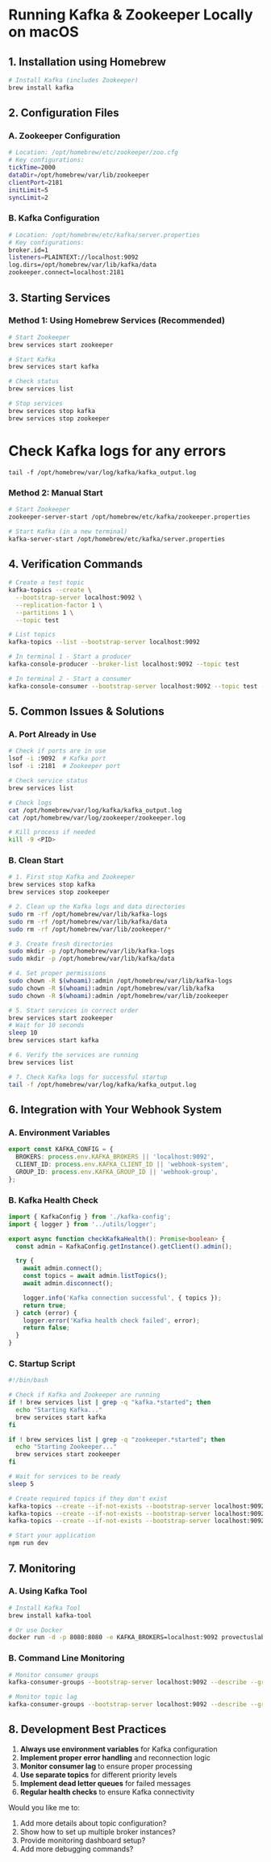 # Running Kafka & Zookeeper Locally on macOS

## 1. Installation using Homebrew

```bash
# Install Kafka (includes Zookeeper)
brew install kafka
```

## 2. Configuration Files

### A. Zookeeper Configuration

```bash
# Location: /opt/homebrew/etc/zookeeper/zoo.cfg
# Key configurations:
tickTime=2000
dataDir=/opt/homebrew/var/lib/zookeeper
clientPort=2181
initLimit=5
syncLimit=2
```

### B. Kafka Configuration

```bash
# Location: /opt/homebrew/etc/kafka/server.properties
# Key configurations:
broker.id=1
listeners=PLAINTEXT://localhost:9092
log.dirs=/opt/homebrew/var/lib/kafka/data
zookeeper.connect=localhost:2181
```

## 3. Starting Services

### Method 1: Using Homebrew Services (Recommended)

```bash
# Start Zookeeper
brew services start zookeeper

# Start Kafka
brew services start kafka

# Check status
brew services list

# Stop services
brew services stop kafka
brew services stop zookeeper
```

# Check Kafka logs for any errors

```
tail -f /opt/homebrew/var/log/kafka/kafka_output.log
```

### Method 2: Manual Start

```bash
# Start Zookeeper
zookeeper-server-start /opt/homebrew/etc/kafka/zookeeper.properties

# Start Kafka (in a new terminal)
kafka-server-start /opt/homebrew/etc/kafka/server.properties
```

## 4. Verification Commands

```bash
# Create a test topic
kafka-topics --create \
  --bootstrap-server localhost:9092 \
  --replication-factor 1 \
  --partitions 1 \
  --topic test

# List topics
kafka-topics --list --bootstrap-server localhost:9092

# In terminal 1 - Start a producer
kafka-console-producer --broker-list localhost:9092 --topic test

# In terminal 2 - Start a consumer
kafka-console-consumer --bootstrap-server localhost:9092 --topic test --from-beginning
```

## 5. Common Issues & Solutions

### A. Port Already in Use

```bash
# Check if ports are in use
lsof -i :9092  # Kafka port
lsof -i :2181  # Zookeeper port

# Check service status
brew services list

# Check logs
cat /opt/homebrew/var/log/kafka/kafka_output.log
cat /opt/homebrew/var/log/zookeeper/zookeeper.log

# Kill process if needed
kill -9 <PID>
```

### B. Clean Start

```bash
# 1. First stop Kafka and Zookeeper
brew services stop kafka
brew services stop zookeeper

# 2. Clean up the Kafka logs and data directories
sudo rm -rf /opt/homebrew/var/lib/kafka-logs
sudo rm -rf /opt/homebrew/var/lib/kafka/data
sudo rm -rf /opt/homebrew/var/lib/zookeeper/*

# 3. Create fresh directories
sudo mkdir -p /opt/homebrew/var/lib/kafka-logs
sudo mkdir -p /opt/homebrew/var/lib/kafka/data

# 4. Set proper permissions
sudo chown -R $(whoami):admin /opt/homebrew/var/lib/kafka-logs
sudo chown -R $(whoami):admin /opt/homebrew/var/lib/kafka
sudo chown -R $(whoami):admin /opt/homebrew/var/lib/zookeeper

# 5. Start services in correct order
brew services start zookeeper
# Wait for 10 seconds
sleep 10
brew services start kafka

# 6. Verify the services are running
brew services list

# 7. Check Kafka logs for successful startup
tail -f /opt/homebrew/var/log/kafka/kafka_output.log
```

## 6. Integration with Your Webhook System

### A. Environment Variables

```typescript:src/config/env.ts
export const KAFKA_CONFIG = {
  BROKERS: process.env.KAFKA_BROKERS || 'localhost:9092',
  CLIENT_ID: process.env.KAFKA_CLIENT_ID || 'webhook-system',
  GROUP_ID: process.env.KAFKA_GROUP_ID || 'webhook-group',
};
```

### B. Kafka Health Check

```typescript:src/shared/libraries/kafka/kafka-health.ts
import { KafkaConfig } from './kafka-config';
import { logger } from '../utils/logger';

export async function checkKafkaHealth(): Promise<boolean> {
  const admin = KafkaConfig.getInstance().getClient().admin();

  try {
    await admin.connect();
    const topics = await admin.listTopics();
    await admin.disconnect();

    logger.info('Kafka connection successful', { topics });
    return true;
  } catch (error) {
    logger.error('Kafka health check failed', error);
    return false;
  }
}
```

### C. Startup Script

```bash:scripts/start-local.sh
#!/bin/bash

# Check if Kafka and Zookeeper are running
if ! brew services list | grep -q "kafka.*started"; then
  echo "Starting Kafka..."
  brew services start kafka
fi

if ! brew services list | grep -q "zookeeper.*started"; then
  echo "Starting Zookeeper..."
  brew services start zookeeper
fi

# Wait for services to be ready
sleep 5

# Create required topics if they don't exist
kafka-topics --create --if-not-exists --bootstrap-server localhost:9092 --replication-factor 1 --partitions 3 --topic webhook-events
kafka-topics --create --if-not-exists --bootstrap-server localhost:9092 --replication-factor 1 --partitions 3 --topic webhook-retries
kafka-topics --create --if-not-exists --bootstrap-server localhost:9092 --replication-factor 1 --partitions 3 --topic webhook-dlq

# Start your application
npm run dev
```

## 7. Monitoring

### A. Using Kafka Tool

```bash
# Install Kafka Tool
brew install kafka-tool

# Or use Docker
docker run -d -p 8080:8080 -e KAFKA_BROKERS=localhost:9092 provectuslabs/kafka-ui
```

### B. Command Line Monitoring

```bash
# Monitor consumer groups
kafka-consumer-groups --bootstrap-server localhost:9092 --describe --group webhook-group

# Monitor topic lag
kafka-consumer-groups --bootstrap-server localhost:9092 --describe --group webhook-group | grep webhook-events
```

## 8. Development Best Practices

1. **Always use environment variables** for Kafka configuration
2. **Implement proper error handling** and reconnection logic
3. **Monitor consumer lag** to ensure proper processing
4. **Use separate topics** for different priority levels
5. **Implement dead letter queues** for failed messages
6. **Regular health checks** to ensure Kafka connectivity

Would you like me to:

1. Add more details about topic configuration?
2. Show how to set up multiple broker instances?
3. Provide monitoring dashboard setup?
4. Add more debugging commands?

